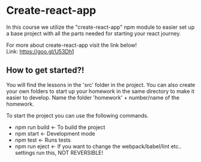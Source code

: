 # Create-react-app
In this course we utilize the "create-react-app" npm module to easier set up a base project with all the parts needed for starting your react journey.

For more about create-react-app visit the link below!  
Link: https://goo.gl/U53Dh1

## How to get started?!
You will find the lessons in the 'src' folder in the project.
You can also create your own folders to start up your homework in the same directory to make it easier to develop.
Name the folder 'homework' + number/name of the homework.

To start the project you can use the following commands.
* npm run build <- To build the project
* npm start <- Development mode  
* npm test <- Runs tests
* npm run eject <- If you want to change the webpack/babel/lint etc.. settings run this, NOT REVERSIBLE! 
